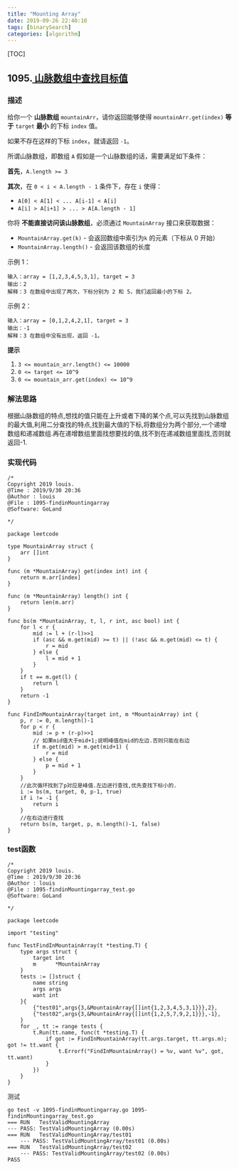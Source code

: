 ```yaml
---
title: "Mounting Array"
date: 2019-09-26 22:40:10
tags: [binarySearch]
categories: [algorithm] 
---
```


[TOC]

## 1095.[ 山脉数组中查找目标值](https://leetcode-cn.com/problems/find-in-mountain-array/)

### 描述

给你一个 **山脉数组** `mountainArr`，请你返回能够使得 `mountainArr.get(index)` **等于** `target` **最小** 的下标 `index` 值。

如果不存在这样的下标 `index`，就请返回 `-1`。

所谓山脉数组，即数组 `A` 假如是一个山脉数组的话，需要满足如下条件：

**首先**，`A.length >= 3`

**其次**，在 `0 < i < A.length - 1` 条件下，存在 `i` 使得：

- `A[0] < A[1] < ... A[i-1] < A[i]`
- `A[i] > A[i+1] > ... > A[A.length - 1]`

你将 **不能直接访问该山脉数组**，必须通过 `MountainArray` 接口来获取数据：

- `MountainArray.get(k)` - 会返回数组中索引为`k` 的元素（下标从 0 开始）
- `MountainArray.length()` - 会返回该数组的长度

示例 1：

```
输入：array = [1,2,3,4,5,3,1], target = 3
输出：2
解释：3 在数组中出现了两次，下标分别为 2 和 5，我们返回最小的下标 2。
```
示例 2：

```
输入：array = [0,1,2,4,2,1], target = 3
输出：-1
解释：3 在数组中没有出现，返回 -1。
```
**提示**

1. `3 <= mountain_arr.length() <= 10000`
2. `0 <= target <= 10^9`
3. `0 <= mountain_arr.get(index) <= 10^9`

### 解法思路

根据山脉数组的特点,想找的值只能在上升或者下降的某个点,可以先找到山脉数组的最大值,利用二分查找的特点,找到最大值的下标,将数组分为两个部分,一个递增数组和递减数组.再在递增数组里面找想要找的值,找不到在递减数组里面找,否则就返回-1.

### 实现代码

```
/*
Copyright 2019 louis.
@Time : 2019/9/30 20:36
@Author : louis
@File : 1095-findinMountingarray
@Software: GoLand

*/

package leetcode

type MountainArray struct {
	arr []int
}

func (m *MountainArray) get(index int) int {
	return m.arr[index]
}

func (m *MountainArray) length() int {
	return len(m.arr)
}

func bs(m *MountainArray, t, l, r int, asc bool) int {
	for l < r {
		mid := l + (r-l)>>1
		if (asc && m.get(mid) >= t) || (!asc && m.get(mid) <= t) {
			r = mid
		} else {
			l = mid + 1
		}
	}
	if t == m.get(l) {
		return l
	}
	return -1
}

func FindInMountainArray(target int, m *MountainArray) int {
	p, r := 0, m.length()-1
	for p < r {
		mid := p + (r-p)>>1
		// 如果mid值大于mid+1;说明峰值在mid的左边.否则只能在右边
		if m.get(mid) > m.get(mid+1) {
			r = mid
		} else {
			p = mid + 1
		}
	}
	//此次循环找到了p对应是峰值.左边进行查找,优先查找下标小的.
	i := bs(m, target, 0, p-1, true)
	if i != -1 {
		return i
	}
	//在右边进行查找
	return bs(m, target, p, m.length()-1, false)
}

```

### test函数

```
/*
Copyright 2019 louis.
@Time : 2019/9/30 20:36
@Author : louis
@File : 1095-findinMountingarray_test.go
@Software: GoLand

*/

package leetcode

import "testing"

func TestFindInMountainArray(t *testing.T) {
	type args struct {
		target int
		m      *MountainArray
	}
	tests := []struct {
		name string
		args args
		want int
	}{
		{"test01",args{3,&MountainArray{[]int{1,2,3,4,5,3,1}}},2},
		{"test02",args{3,&MountainArray{[]int{1,2,5,7,9,2,1}}},-1},
	}
	for _, tt := range tests {
		t.Run(tt.name, func(t *testing.T) {
			if got := FindInMountainArray(tt.args.target, tt.args.m); got != tt.want {
				t.Errorf("FindInMountainArray() = %v, want %v", got, tt.want)
			}
		})
	}
}

```

测试

```
go test -v 1095-findinMountingarray.go 1095-findinMountingarray_test.go
=== RUN   TestValidMountingArray
--- PASS: TestValidMountingArray (0.00s)
=== RUN   TestValidMountingArray/test01
    --- PASS: TestValidMountingArray/test01 (0.00s)
=== RUN   TestValidMountingArray/test02
    --- PASS: TestValidMountingArray/test02 (0.00s)
PASS
```

